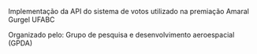 Implementação da API do sistema de votos utilizado na premiação Amaral Gurgel UFABC

Organizado pelo: Grupo de pesquisa e desenvolvimento aeroespacial (GPDA)
